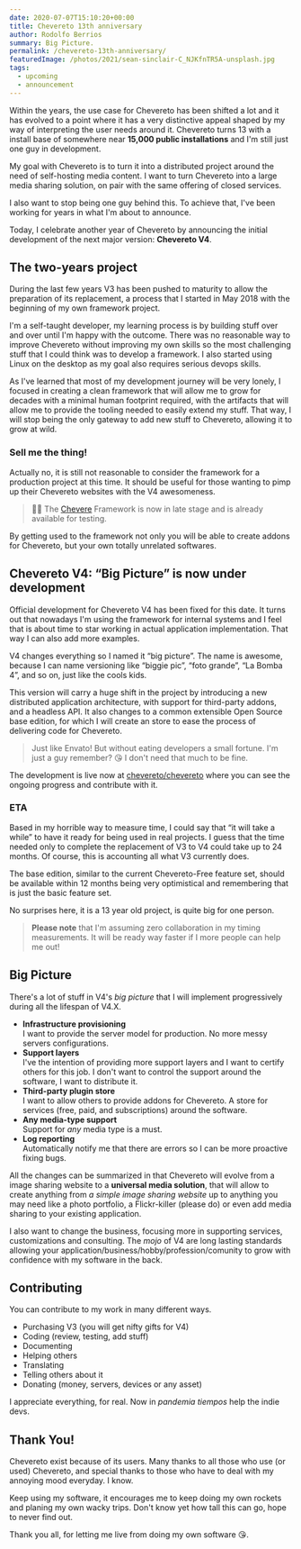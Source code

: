 ```yaml
---
date: 2020-07-07T15:10:20+00:00
title: Chevereto 13th anniversary
author: Rodolfo Berrios
summary: Big Picture.
permalink: /chevereto-13th-anniversary/
featuredImage: /photos/2021/sean-sinclair-C_NJKfnTR5A-unsplash.jpg
tags:
  - upcoming
  - announcement
---
```

Within the years, the use case for Chevereto has been shifted a lot and it has evolved to a point where it has a very distinctive appeal shaped by my way of interpreting the user needs around it. Chevereto turns 13 with a install base of somewhere near **15,000 public installations** and I'm still just one guy in development.

My goal with Chevereto is to turn it into a distributed project around the need of self-hosting media content. I want to turn Chevereto into a large media sharing solution, on pair with the same offering of closed services.

I also want to stop being one guy behind this. To achieve that, I've been working for years in what I'm about to announce.

Today, I celebrate another year of Chevereto by announcing the initial development of the next major version: **Chevereto V4**.

## The two-years project

During the last few years V3 has been pushed to maturity to allow the preparation of its replacement, a process that I started in May 2018 with the beginning of my own framework project.

I'm a self-taught developer, my learning process is by building stuff over and over until I'm happy with the outcome. There was no reasonable way to improve Chevereto without improving my own skills so the most challenging stuff that I could think was to develop a framework. I also started using Linux on the desktop as my goal also requires serious devops skills.

As I've learned that most of my development journey will be very lonely, I focused in creating a clean framework that will allow me to grow for decades with a minimal human footprint required, with the artifacts that will allow me to provide the tooling needed to easily extend my stuff. That way, I will stop being the only gateway to add new stuff to Chevereto, allowing it to grow at wild.

### Sell me the thing!

Actually no, it is still not reasonable to consider the framework for a production project at this time. It should be useful for those wanting to pimp up their Chevereto websites with the V4 awesomeness.

> 👍🏾 The [Chevere](https://chevere.org/) Framework is now in late stage and is already available for testing.

By getting used to the framework not only you will be able to create addons for Chevereto, but your own totally unrelated softwares.

## Chevereto V4: &#8220;Big Picture&#8221; is now under development

Official development for Chevereto V4 has been fixed for this date. It turns out that nowadays I'm using the framework for internal systems and I feel that is about time to star working in actual application implementation. That way I can also add more examples.

V4 changes everything so I named it &#8220;big picture&#8221;. The name is awesome, because I can name versioning like &#8220;biggie pic&#8221;, &#8220;foto grande&#8221;, &#8220;La Bomba 4&#8221;, and so on, just like the cools kids.

This version will carry a huge shift in the project by introducing a new distributed application architecture, with support for third-party addons, and a headless API. It also changes to a common extensible Open Source base edition, for which I will create an store to ease the process of delivering code for Chevereto.

> Just like Envato! But without eating developers a small fortune. I'm just a guy remember? 😘 I don't need that much to be fine.

The development is live now at [chevereto/chevereto](https://github.com/chevereto/chevereto/) where you can see the ongoing progress and contribute with it.

### ETA

Based in my horrible way to measure time, I could say that &#8220;it will take a while&#8221; to have it ready for being used in real projects. I guess that the time needed only to complete the replacement of V3 to V4 could take up to 24 months. Of course, this is accounting all what V3 currently does.

The base edition, similar to the current Chevereto-Free feature set, should be available within 12 months being very optimistical and remembering that is just the basic feature set.

No surprises here, it is a 13 year old project, is quite big for one person.

> **Please note** that I'm assuming zero collaboration in my timing measurements. It will be ready way faster if I more people can help me out!

## Big Picture

There's a lot of stuff in V4's _big picture_ that I will implement progressively during all the lifespan of V4.X.

* **Infrastructure provisioning**  
    I want to provide the server model for production. No more messy servers configurations.
* **Support layers**  
    I've the intention of providing more support layers and I want to certify others for this job. I don't want to control the support around the software, I want to distribute it.
* **Third-party plugin store**  
    I want to allow others to provide addons for Chevereto. A store for services (free, paid, and subscriptions) around the software.
* **Any media-type support**  
    Support for _any_ media type is a must.
* **Log reporting**  
    Automatically notify me that there are errors so I can be more proactive fixing bugs.

All the changes can be summarized in that Chevereto will evolve from a image sharing website to a **universal media solution**, that will allow to create anything from _a simple image sharing website_ up to anything you may need like a photo portfolio, a Flickr-killer (please do) or even add media sharing to your existing application.

I also want to change the business, focusing more in supporting services, customizations and consulting. The _mojo_ of V4 are long lasting standards allowing your application/business/hobby/profession/comunity to grow with confidence with my software in the back.

## Contributing

You can contribute to my work in many different ways.

* Purchasing V3 (you will get nifty gifts for V4)
* Coding (review, testing, add stuff)
* Documenting
* Helping others
* Translating
* Telling others about it
* Donating (money, servers, devices or any asset)

I appreciate everything, for real. Now in _pandemia tiempos_ help the indie devs.

## Thank You!

Chevereto exist because of its users. Many thanks to all those who use (or used) Chevereto, and special thanks to those who have to deal with my annoying mood everyday. I know.

Keep using my software, it encourages me to keep doing my own rockets and planing my own wacky trips. Don't know yet how tall this can go, hope to never find out.

Thank you all, for letting me live from doing my own software 😘.
